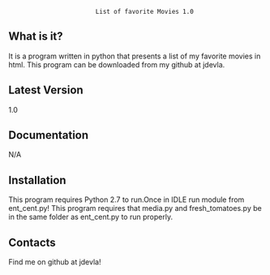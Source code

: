                             List of favorite Movies 1.0
What is it?
---------------
It is a program written in python that presents a list of my favorite movies in html. This program can be downloaded from my github at jdevla.

Latest Version
---------------
1.0

Documentation
---------------
N/A

Installation
---------------
This program requires Python 2.7 to run.Once in IDLE run module from ent_cent.py! This program requires that media.py and fresh_tomatoes.py be in the same folder as ent_cent.py to run properly.

Contacts
--------------
Find me on github at jdevla!
